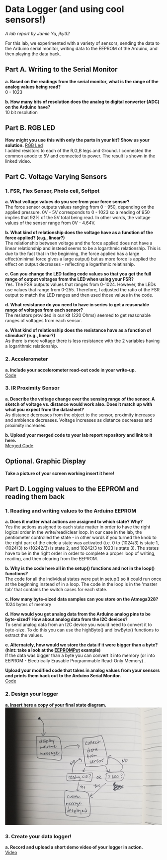 # Data Logger (and using cool sensors!)

*A lab report by Jamie Yu, jky32*

For this lab, we experimented with a variety of sensors, sending the data to the Arduino serial monitor, writing data to the EEPROM of the Arduino, and then playing the data back.

## Part A.  Writing to the Serial Monitor
 
**a. Based on the readings from the serial monitor, what is the range of the analog values being read?**
<br/>0 - 1023
 
**b. How many bits of resolution does the analog to digital converter (ADC) on the Arduino have?**
<br/>10 bit resolution

## Part B. RGB LED

**How might you use this with only the parts in your kit? Show us your solution.**
[RGB Led](https://www.youtube.com/watch?v=RAVb8aH5-l4)
<br/> I added resistors to each of the R,G,B legs and Ground. I connected the common anode to 5V and connected to power. The result is shown in the linked video. 

## Part C. Voltage Varying Sensors 
 
### 1. FSR, Flex Sensor, Photo cell, Softpot

**a. What voltage values do you see from your force sensor?**
<br/> The force sensor outputs values ranging from 0 - 950, depending on the applied pressure. 0V - 5V corresponds to 0 - 1023 so a reading of 950 implies that 92% of the 5V total being read. In other words, the voltage values of the sensor range from 0V - 4.64V. 

**b. What kind of relationship does the voltage have as a function of the force applied? (e.g., linear?)**
<br/> The relationship between voltage and the force applied does not have a linear relationship and instead seems to be a logarthmic relationship. This is due to the fact that in the beginning, the force applied has a large effect(minimal force gives a large output) but as more force is applied the effect on output decreases - reflecting a logarthmic relatinship. 

**c. Can you change the LED fading code values so that you get the full range of output voltages from the LED when using your FSR?**
<br/>Yes. The FSR outputs values that ranges from 0-1024. However, the LEDs use values that range from 0-255. Therefore, I adjusted the ratio of the FSR output to match the LED ranges and then used those values in the code. 

**d. What resistance do you need to have in series to get a reasonable range of voltages from each sensor?**
<br/>The resistors provided in our kit (220 Ohms) seemed to get reasonable ranges of voltages from each sensor. 

**e. What kind of relationship does the resistance have as a function of stimulus? (e.g., linear?)**
<br/>As there is more voltage there is less resistance with the 2 variables having a logarithmic relationship. 

### 2. Accelerometer
 
**a. Include your accelerometer read-out code in your write-up.** 
<br/>[Code](https://github.com/jamiekimyu/IDD-Fa18-Lab3/blob/master/accelerometer.ino)

### 3. IR Proximity Sensor

**a. Describe the voltage change over the sensing range of the sensor. A sketch of voltage vs. distance would work also. Does it match up with what you expect from the datasheet?**
<br/>As distance decreases from the object to the sensor, proximity increases and ambience decreases. Voltage increases as distance decreases and proximity increases.

**b. Upload your merged code to your lab report repository and link to it here.**
<br/>[Merged Code](https://github.com/jamiekimyu/IDD-Fa18-Lab3/blob/master/merged_code.ino)

## Optional. Graphic Display

**Take a picture of your screen working insert it here!**

## Part D. Logging values to the EEPROM and reading them back
 
### 1. Reading and writing values to the Arduino EEPROM

**a. Does it matter what actions are assigned to which state? Why?**
<br/>Yes the actions assigned to each state matter in order to have the right logical order in the write/read/clear loop. In our case in the lab, the pentiometer controlled the state - in other words if you turned the knob to the right part of the circle a state was activated (i.e. 0 to  (1024/3) is state 1, (1024/3) to (10242/3) is state 2, and 10242/3 to 1023 is state 3). The states have to be in the right order in order to complete a proper loop of writing, reading, and then clearing from the EEPROM. 

**b. Why is the code here all in the setup() functions and not in the loop() functions?**
<br/>The code for all the individual states were put in setup() so it could run once at the beginning instead of in a loop. The code in the loop is in the 'master tab' that contains the switch cases for each state. 

**c. How many byte-sized data samples can you store on the Atmega328?**
<br/>1024 bytes of memory 

**d. How would you get analog data from the Arduino analog pins to be byte-sized? How about analog data from the I2C devices?**
<br/>To send analog data from an I2C device you would need to convert it to byte-size. To do this you can use the highByte() and lowByte() functions to extract the values. 

**e. Alternately, how would we store the data if it were bigger than a byte? (hint: take a look at the [EEPROMPut](https://www.arduino.cc/en/Reference/EEPROMPut) example)**
<br/>If the data was bigger than a byte you can convert it into memory (or into EEPROM - Electrically Erasable Programmable Read-Only Memory) .

**Upload your modified code that takes in analog values from your sensors and prints them back out to the Arduino Serial Monitor.**
<br/> [Code](https://github.com/jamiekimyu/IDD-Fa18-Lab3/blob/master/state_code.ino)

### 2. Design your logger
 
**a. Insert here a copy of your final state diagram.**
![photo](https://github.com/jamiekimyu/IDD-Fa18-Lab3/blob/master/20180917_204702.jpg)

### 3. Create your data logger!
 
**a. Record and upload a short demo video of your logger in action.**
<br/> [Video](https://www.youtube.com/watch?v=DitWKNQQdy8)
